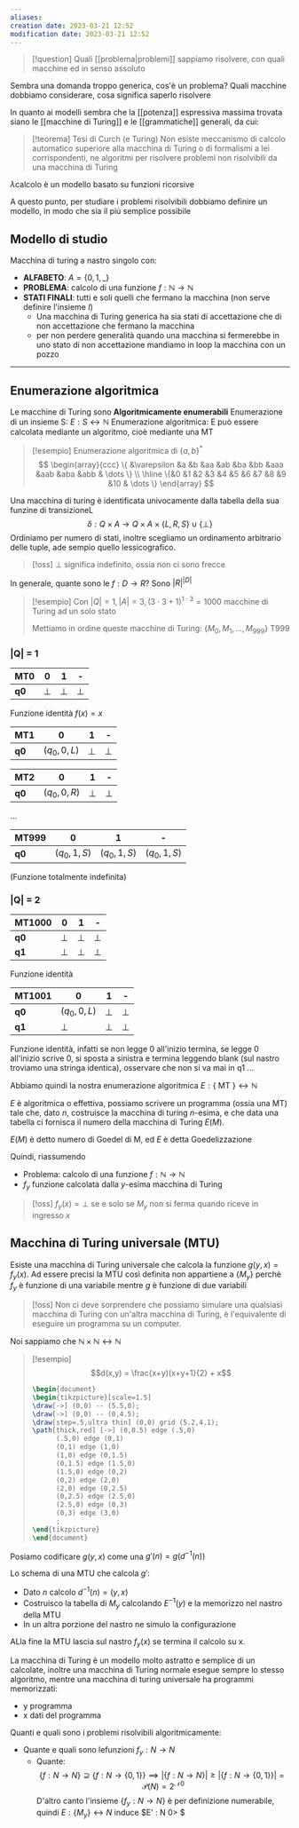 ```yaml
---
aliases: 
creation date: 2023-03-21 12:52
modification date: 2023-03-21 12:52
---
```


>[!question]
>Quali [[problema|problemi]] sappiamo risolvere, con quali macchine ed in senso assoluto

Sembra una domanda troppo generica, cos'è un problema? Quali macchine dobbiamo considerare, cosa significa saperlo risolvere

In quanto ai modelli sembra che la [[potenza]] espressiva massima trovata siano le [[macchine di Turing]] e le [[grammatiche]] generali, da cui:

>[!teorema] Tesi di Curch (e Turing)
>Non esiste meccanismo di calcolo automatico superiore alla macchina di Turing o di formalismi a lei corrispondenti, ne algoritmi per risolvere problemi non risolvibili da una macchina di Turing

$\lambda$calcolo è un modello basato su funzioni ricorsive

A questo punto, per studiare i problemi risolvibili dobbiamo definire un modello, in modo che sia il piú semplice possibile

## Modello di studio
Macchina di turing a nastro singolo con:
- **ALFABETO**: $A = \left\{ 0,1,\_ \right\}$
- **PROBLEMA**: calcolo di una funzione $f : \mathbb{N} \to \mathbb{N}$
- **STATI FINALI**: tutti e soli quelli che fermano la macchina (non serve definire l'insieme $I$)
	- Una macchina di Turing generica ha sia stati di accettazione che di non accettazione che fermano la macchina
	- per non perdere generalità quando una macchina si fermerebbe in uno stato di non accettazione mandiamo in loop la macchina con un pozzo

---

## Enumerazione algoritmica
Le macchine di Turing sono **Algoritmicamente enumerabili**
Enumerazione di un insieme S:
$E : S \leftrightarrow \mathbb{N}$
Enumerazione algoritmica: E può essere calcolata mediante un algoritmo, cioè mediante una MT

>[!esempio]
> Enumerazione algoritmica di $\left\{ a,b \right\}^*$
> $$
>\begin{array}{ccc}
>\{ &\varepsilon &a &b &aa &ab &ba &bb &aaa &aab &aba &abb & \dots \} \\
> \hline \{&0 &1 &2 &3  &4  &5  &6  &7   &8   &9   &10  & \dots \}
>\end{array}
>$$


Una macchina di turing è identificata univocamente dalla tabella della sua funzine di transizioneL
$$\delta : Q \times A \to Q \times A \times \left\{ L,R,S \right\} \cup \left\{ \perp \right\}$$
Ordiniamo per numero di stati, inoltre scegliamo un ordinamento arbitrario delle tuple, ade sempio quello lessicografico.

>[!oss] $\perp$ significa indefinito, ossia non ci sono frecce

In generale, quante sono le $f : D \to R$? Sono $|R|^{|D|}$

>[!esempio]
>Con $|Q| = 1, |A|=3, (3\cdot3 + 1)^{1 \cdot 3} = 1000$ macchine di Turing ad un solo stato
>
>Mettiamo in ordine queste macchine di Turing: $\left\{ M_{0}, M_{1}, \dots, M_{999} \right\}$
T999

### |Q| = 1
 | MT0 | 0       | 1       | -       |
 | --- | ------- | ------- | ------- |
 | **q0**  | $\perp$ | $\perp$ | $\perp$ |
Funzione identità $f(x) = x$

| MT1    | 0       | 1       | -       |
| ------ | ------- | ------- | ------- |
| **q0** | $(q_{0},0,L)$ | $\perp$ | $\perp$ |

| MT2    | 0             | 1       | -       |
| ------ | ------------- | ------- | ------- |
| **q0** | $(q_{0},0,R)$ | $\perp$ | $\perp$ | 

...

| MT999  | 0             | 1             | -   |
| ------ | ------------- | ------------- | --- |
| **q0** | $(q_{0},1,S)$ | $(q_{0},1,S)$ | $(q_{0},1,S)$    |
(Funzione totalmente indefinita)

### |Q| = 2
| MT1000  | 0       | 1       | -       |
| ------- | ------- | ------- | ------- |
| **q0**      | $\perp$ | $\perp$ | $\perp$ |
| **q1** | $\perp$ | $\perp$ | $\perp$ | 
Funzione identità

| MT1001 | 0             | 1       | -       |
| ------ | ------------- | ------- | ------- |
| **q0** | $(q_{0},0,L)$ | $\perp$ | $\perp$ |
| **q1** | $\perp$       | $\perp$ | $\perp$        |
Funzione identità, infatti se non legge 0 all'inizio termina, se legge 0 all'inizio scrive 0, si sposta a sinistra e termina leggendo blank (sul nastro troviamo una stringa identica), osservare che non si va mai in q1
...

Abbiamo quindi la nostra enumerazione algoritmica $E : \left\{ \text{ MT } \right\} \leftrightarrow \mathbb{N}$

$E$ è algoritmica o effettiva, possiamo scrivere un programma (ossia una MT) tale che, dato $n$, costruisce la macchina di turing $n$-esima, e che data una tabella ci fornisca il numero della macchina di Turing $E(M)$.

$E(M)$ è detto numero di Goedel di M, ed $E$ è detta Goedelizzazione

Quindi, riassumendo
- Problema: calcolo di una funzione $f : \mathbb{N} \to \mathbb{N}$
- $f_{y}$ funzione calcolata dalla $y$-esima macchina di Turing

>[!oss]
>$f_{y}(x)=\perp$ se e solo se $M_{y}$ non si ferma quando riceve in ingresso $x$


## Macchina di Turing universale (MTU)
Esiste una macchina di Turing universale che calcola la funzione $g(y,x) = f_{y}(x)$.
Ad essere precisi la MTU così definita non appartiene a $\left\{ M_{y} \right\}$ perchè $f_{y}$ è funzione di una variabile mentre $g$ è funzione di due variabili

>[!oss]
>Non ci deve sorprendere che possiamo simulare una qualsiasi macchina di Turing con un'altra macchina di Turing, è l'equivalente di eseguire un programma su un computer.



Noi sappiamo che $\mathbb{N} \times \mathbb{N} \leftrightarrow \mathbb{N}$

>[!esempio]
>$$d(x,y) = \frac{x+y)(x+y+1}{2} + x$$
>
> ```tikz
>\begin{document}
>\begin{tikzpicture}[scale=1.5]
>\draw[->] (0,0) -- (5.5,0);
>\draw[->] (0,0) -- (0,4.5);
>\draw[step=.5,ultra thin] (0,0) grid (5.2,4.1);
>\path[thick,red] [->] (0,0.5) edge (.5,0) 
>		(.5,0) edge (0,1)
>		(0,1) edge (1,0)
>		(1,0) edge (0,1.5)
>		(0,1.5) edge (1.5,0)
>		(1.5,0) edge (0,2)
>		(0,2) edge (2,0)
>		(2,0) edge (0,2.5)
>		(0,2.5) edge (2.5,0)
>		(2.5,0) edge (0,3)
>		(0,3) edge (3,0)
>		;
>\end{tikzpicture}
>\end{document}
>```

Posiamo codificare $g(y,x)$ come una $g'(n) = g(d^{-1}(n))$

Lo schema di una MTU che calcola $g'$:
- Dato $n$ calcolo $d^{-1}(n) = (y,x)$
- Costruisco la tabella di $M_{y}$ calcolando $E^{-1}(y)$ e la memorizzo nel nastro della MTU
- In un altra porzione del nastro ne simulo la configurazione

ALla fine la MTU lascia sul nastro $f_{y}(x)$ se termina il calcolo su x.


La macchina di Turing è un modello molto astratto e semplice di un calcolate, inoltre una macchina di Turing normale esegue sempre lo stesso algoritmo, mentre una macchina di turing universale ha programmi memorizzati:
- y programma
- x dati del programma

Quanti e quali sono i problemi risolvibili algoritmicamente:

- Quante e quali sono lefunzioni $f_{y} : N \to N$
	- Quante:
	  $$ \left\{ f : N \to N \right\} \supseteq \left\{ f : N \to \left\{ 0,1 \right\}  \right\} \implies |\left\{ f:N \to N \right\} | \geq  |\left\{ f : N \to \left\{ 0,1 \right\}  \right\} | = \mathcal{P}(N) = 2^{\mathcal{N}0}$$
	  D'altro canto l'insieme $\left\{ f_{y} : N \to N \right\}$ è per definizione numerabile, quindi $E : \left\{ M_{y} \right\} \leftrightarrow N$ induce $E' : N 0> $